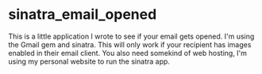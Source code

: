 sinatra_email_opened
====================

This is a little application I wrote to see if your email gets opened. 
I'm using the Gmail gem and sinatra. This will only work if your recipient has images enabled in their email client. 
You also need somekind of web hosting, I'm using my personal website to run the sinatra app. 
